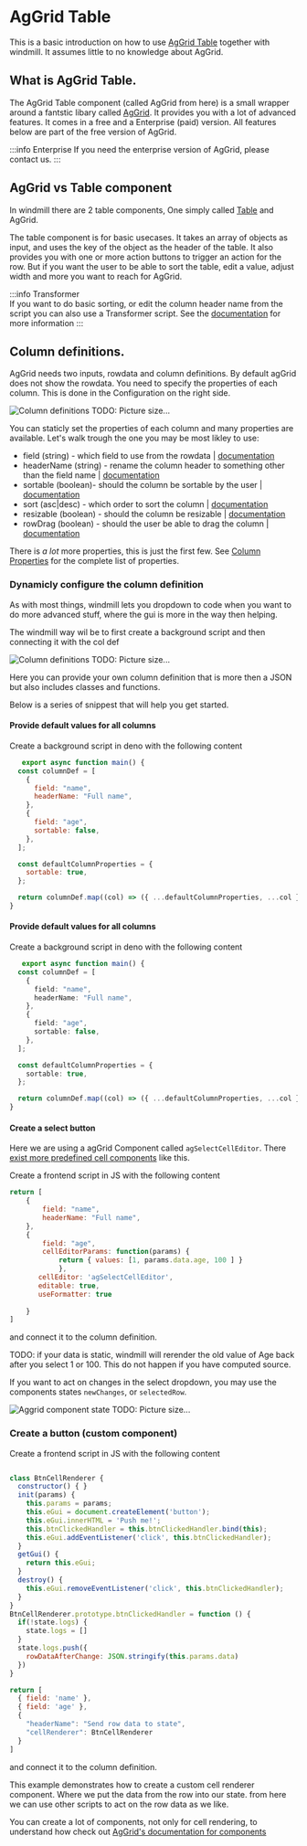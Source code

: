 # AgGrid Table 

This is a basic introduction on how to use [AgGrid Table](https://www.ag-grid.com/) together with windmill.
It assumes little to no knowledge about AgGrid.

## What is AgGrid Table.
The AgGrid Table component (called AgGrid from here) is a small wrapper around a fantstic libary called  [AgGrid](https://www.ag-grid.com/).
It provides you with a lot of advanced features. It comes in a free and a Enterprise (paid) version. 
All features below are part of the free version of AgGrid. 

:::info Enterprise 
If you need the enterprise version of AgGrid, please contact us.
::: 

## AgGrid vs Table component 

In windmill there are 2 table components, One simply called [Table](../../../apps/4_app_component_library.md#table) and AgGrid. 

The table component is for basic usecases. It takes an array of objects as input, and uses the key of the object as the header of the table. It also provides you with one or more action buttons to trigger an action for the row. 
But if you want the user to be able to sort the table, edit a value, adjust width and more you want to reach for AgGrid. 

:::info Transformer     
  If you want to do basic sorting, or edit the column header name from the script you can also use a Transformer script. 
  See the [documentation](../../../apps/6_app_settings.md#tranformers) for more information
::: 

## Column definitions. 

AgGrid needs two inputs, rowdata and column definitions. 
By default agGrid does not show the rowdata. You need to specify the properties of each column. 
This is done in the Configuration on the right side.

![Column definitions](./../../../../static/img/guide/coldef.png)
TODO: Picture size...


You can staticly set the properties of each column and many properties are available.
Let's walk trough the one you may be most likley to use:

* field (string) - which field to use from the rowdata  | [documentation](https://www.ag-grid.com/javascript-data-grid/column-properties/#reference-columns-field)
* headerName (string) - rename the column header to something other than the field name | [documentation](https://www.ag-grid.com/javascript-data-grid/column-properties/#reference-header-headerName)
* sortable (boolean)- should the column be sortable by the user |  [documentation](https://www.ag-grid.com/javascript-data-grid/column-properties/#reference-sort-sortable)
* sort (asc|desc) - which order to sort the column | [documentation](https://www.ag-grid.com/javascript-data-grid/column-properties/#reference-sort-sort)
* resizable (boolean) - should the column be resizable | [documentation](https://www.ag-grid.com/javascript-data-grid/column-properties/#reference-width-resizable)
* rowDrag (boolean) - should the user be able to drag the column | [documentation](https://www.ag-grid.com/javascript-data-grid/column-properties/#reference-row%20dragging-rowDrag)

There is *a lot* more properties, this is just the first few. 
See [Column Properties](https://www.ag-grid.com/javascript-data-grid/column-properties/) for the complete list of properties.

### Dynamicly configure the column definition

As with most things, windmill lets you dropdown to code when you want to do more advanced stuff, where the gui is more in the way then helping.

The windmill way wil be to first create a background script and then connecting it with the col def

![Column definitions](./../../../../static/img/guide/coldef-connect.png)
TODO: Picture size...

Here you can provide your own column definition that is more then a JSON but also includes classes and functions. 

Below is a series of snippest that will help you get started.

#### Provide default values for all columns

Create a background script in deno with the following content
```js 
   export async function main() {
  const columnDef = [
    {
      field: "name",
      headerName: "Full name",
    },
    {
      field: "age",
      sortable: false,
    },
  ];

  const defaultColumnProperties = {
    sortable: true,
  };

  return columnDef.map((col) => ({ ...defaultColumnProperties, ...col }));
}
``` 

#### Provide default values for all columns

Create a background script in deno with the following content
```ts 
   export async function main() {
  const columnDef = [
    {
      field: "name",
      headerName: "Full name",
    },
    {
      field: "age",
      sortable: false,
    },
  ];

  const defaultColumnProperties = {
    sortable: true,
  };

  return columnDef.map((col) => ({ ...defaultColumnProperties, ...col }));
}
```

#### Create a select button 

Here we are using a agGrid Component called `agSelectCellEditor`. There [exist more predefined cell components](https://www.ag-grid.com/javascript-data-grid/provided-cell-editors/#select-cell-editor) like this. 


Create a frontend script in JS with the following content
```js 
return [
    {
        field: "name",
        headerName: "Full name",
    },
    {
        field: "age",
        cellEditorParams: function(params) { 
            return { values: [1, params.data.age, 100 ] }
            },
       cellEditor: 'agSelectCellEditor',
       editable: true,
       useFormatter: true
       
    }
]
```
and connect it to the column definition.

TODO: if your data is static, windmill will rerender the old value of Age back after you select 1 or 100. 
This do not happen if you have computed source. 

If you want to act on changes in the select dropdown, you may use the components states `newChanges`, or `selectedRow`.

![Aggrid component state](./../../../../static/img/guide/aggrid-state.png)
TODO: Picture size...


### Create a button (custom component) 
Create a frontend script in JS with the following content
```js 

class BtnCellRenderer {
  constructor() { }
  init(params) {
    this.params = params;
    this.eGui = document.createElement('button');
    this.eGui.innerHTML = 'Push me!';
    this.btnClickedHandler = this.btnClickedHandler.bind(this);
    this.eGui.addEventListener('click', this.btnClickedHandler);
  }
  getGui() {
    return this.eGui;
  }
  destroy() {
    this.eGui.removeEventListener('click', this.btnClickedHandler);
  }
}
BtnCellRenderer.prototype.btnClickedHandler = function () {
  if(!state.logs) {
    state.logs = []
  }
  state.logs.push({
    rowDataAfterChange: JSON.stringify(this.params.data)
  })
}

return [
  { field: 'name' },
  { field: 'age' },
  {
    "headerName": "Send row data to state",
    "cellRenderer": BtnCellRenderer
  }
]

```
and connect it to the column definition.

This example demonstrates how to create a custom cell renderer component. Where we put the data from the row into 
our state. from here we can use other scripts to act on the row data as we like. 


You can create a lot of components, not only for cell rendering, to understand how check out [AgGrid's documentation for components](https://www.ag-grid.com/javascript-data-grid/components/) 

